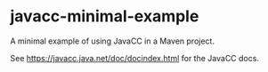 # javacc-minimal-example
A minimal example of using JavaCC in a Maven project.

See https://javacc.java.net/doc/docindex.html for the JavaCC docs.
 
